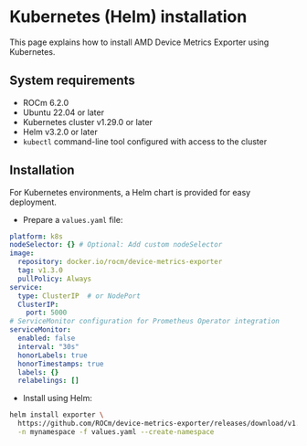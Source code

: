 # Kubernetes (Helm) installation

This page explains how to install AMD Device Metrics Exporter using Kubernetes.

## System requirements

- ROCm 6.2.0
- Ubuntu 22.04 or later
- Kubernetes cluster v1.29.0 or later
- Helm v3.2.0 or later
- `kubectl` command-line tool configured with access to the cluster

## Installation

For Kubernetes environments, a Helm chart is provided for easy deployment.

- Prepare a `values.yaml` file:

```yaml
platform: k8s
nodeSelector: {} # Optional: Add custom nodeSelector
image:
  repository: docker.io/rocm/device-metrics-exporter
  tag: v1.3.0
  pullPolicy: Always
service:
  type: ClusterIP  # or NodePort
  ClusterIP:
    port: 5000
# ServiceMonitor configuration for Prometheus Operator integration
serviceMonitor:
  enabled: false
  interval: "30s"
  honorLabels: true
  honorTimestamps: true
  labels: {}
  relabelings: []
```

- Install using Helm:

```bash
helm install exporter \
  https://github.com/ROCm/device-metrics-exporter/releases/download/v1.2.1/device-metrics-exporter-charts-v1.2.1.tgz \
  -n mynamespace -f values.yaml --create-namespace
```
